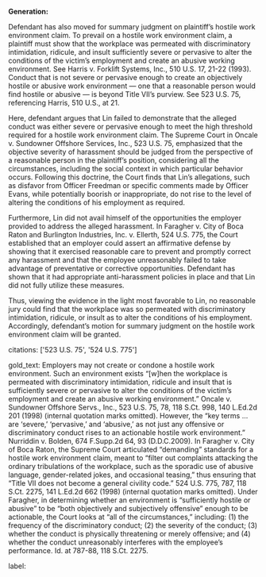 **Generation:**

Defendant has also moved for summary judgment on plaintiff’s hostile work environment claim. To prevail on a hostile work environment claim, a plaintiff must show that the workplace was permeated with discriminatory intimidation, ridicule, and insult sufficiently severe or pervasive to alter the conditions of the victim’s employment and create an abusive working environment. See Harris v. Forklift Systems, Inc., 510 U.S. 17, 21-22 (1993). Conduct that is not severe or pervasive enough to create an objectively hostile or abusive work environment — one that a reasonable person would find hostile or abusive — is beyond Title VII’s purview. See 523 U.S. 75, referencing Harris, 510 U.S., at 21.

Here, defendant argues that Lin failed to demonstrate that the alleged conduct was either severe or pervasive enough to meet the high threshold required for a hostile work environment claim. The Supreme Court in Oncale v. Sundowner Offshore Services, Inc., 523 U.S. 75, emphasized that the objective severity of harassment should be judged from the perspective of a reasonable person in the plaintiff’s position, considering all the circumstances, including the social context in which particular behavior occurs. Following this doctrine, the Court finds that Lin’s allegations, such as disfavor from Officer Freedman or specific comments made by Officer Evans, while potentially boorish or inappropriate, do not rise to the level of altering the conditions of his employment as required.

Furthermore, Lin did not avail himself of the opportunities the employer provided to address the alleged harassment. In Faragher v. City of Boca Raton and Burlington Industries, Inc. v. Ellerth, 524 U.S. 775, the Court established that an employer could assert an affirmative defense by showing that it exercised reasonable care to prevent and promptly correct any harassment and that the employee unreasonably failed to take advantage of preventative or corrective opportunities. Defendant has shown that it had appropriate anti-harassment policies in place and that Lin did not fully utilize these measures.

Thus, viewing the evidence in the light most favorable to Lin, no reasonable jury could find that the workplace was so permeated with discriminatory intimidation, ridicule, or insult as to alter the conditions of his employment. Accordingly, defendant’s motion for summary judgment on the hostile work environment claim will be granted.

citations: ['523 U.S. 75', '524 U.S. 775']

gold_text: Employers may not create or condone a hostile work environment. Such an environment exists “[w]hen the workplace is permeated with discriminatory intimidation, ridicule and insult that is sufficiently severe or pervasive to alter the conditions of the victim’s employment and create an abusive working environment.” Oncale v. Sundowner Offshore Servs., Inc., 523 U.S. 75, 78, 118 S.Ct. 998, 140 L.Ed.2d 201 (1998) (internal quotation marks omitted). However, the “key terms ... are ‘severe,’ ‘pervasive,’ and ‘abusive,’ as not just any offensive or discriminatory conduct rises to an actionable hostile work environment.” Nurriddin v. Bolden, 674 F.Supp.2d 64, 93 (D.D.C.2009). In Faragher v. City of Boca Raton, the Supreme Court articulated “demanding” standards for a hostile work environment claim, meant to “filter out complaints attacking the ordinary tribulations of the workplace, such as the sporadic use of abusive language, gender-related jokes, and occasional teasing,” thus ensuring that “Title VII does not become a general civility code.” 524 U.S. 775, 787, 118 S.Ct. 2275, 141 L.Ed.2d 662 (1998) (internal quotation marks omitted). Under Faragher, in determining whether an environment is “sufficiently hostile or abusive” to be “both objectively and subjectively offensive” enough to be actionable, the Court looks at “all of the circumstances,” including: (1) the frequency of the discriminatory conduct; (2) the severity of the conduct; (3) whether the conduct is physically threatening or merely offensive; and (4) whether the conduct unreasonably interferes with the employee’s performance. Id. at 787-88, 118 S.Ct. 2275.

label: 